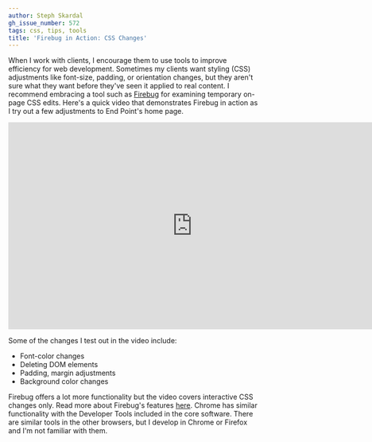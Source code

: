 ```yaml
---
author: Steph Skardal
gh_issue_number: 572
tags: css, tips, tools
title: 'Firebug in Action: CSS Changes'
---
```




When I work with clients, I encourage them to use tools to improve efficiency for web development. Sometimes my clients want styling (CSS) adjustments like font-size, padding, or orientation changes, but they aren't sure what they want before they've seen it applied to real content. I recommend embracing a tool such as [Firebug](http://getfirebug.com/) for examining temporary on-page CSS edits. Here's a quick video that demonstrates Firebug in action as I try out a few adjustments to End Point's home page.

<iframe allowfullscreen="" frameborder="0" height="416" mozallowfullscreen="" src="http://player.vimeo.com/video/38756187?title=0&byline=0&portrait=0" webkitallowfullscreen="" width="740"></iframe>

Some of the changes I test out in the video include:

- Font-color changes
- Deleting DOM elements
- Padding, margin adjustments
- Background color changes

Firebug offers a lot more functionality but the video covers interactive CSS changes only. Read more about Firebug's features [here](http://getfirebug.com/). Chrome has similar functionality with the Developer Tools included in the core software. There are similar tools in the other browsers, but I develop in Chrome or Firefox and I'm not familiar with them.


